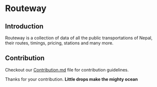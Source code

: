 # Routeway
## Introduction
Routeway is a collection of data of all the public transportations of Nepal, their routes, timings, pricing, stations and many more.

## Contribution

Checkout our [Contribution.md](Contribution.md) file for contribution guidelines.

Thanks for your contribution. 
**Little drops make the mighty ocean**
